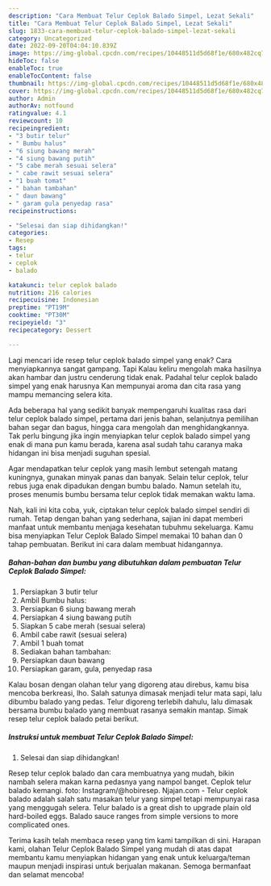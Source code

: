```yaml
---
description: "Cara Membuat Telur Ceplok Balado Simpel, Lezat Sekali"
title: "Cara Membuat Telur Ceplok Balado Simpel, Lezat Sekali"
slug: 1833-cara-membuat-telur-ceplok-balado-simpel-lezat-sekali
category: Uncategorized
date: 2022-09-20T04:04:10.839Z
image: https://img-global.cpcdn.com/recipes/10448511d5d68f1e/680x482cq70/telur-ceplok-balado-simpel-foto-resep-utama.jpg
hideToc: false
enableToc: true
enableTocContent: false
thumbnail: https://img-global.cpcdn.com/recipes/10448511d5d68f1e/680x482cq70/telur-ceplok-balado-simpel-foto-resep-utama.jpg
cover: https://img-global.cpcdn.com/recipes/10448511d5d68f1e/680x482cq70/telur-ceplok-balado-simpel-foto-resep-utama.jpg
author: Admin
authorAv: notfound
ratingvalue: 4.1
reviewcount: 10
recipeingredient:
- "3 butir telur"
- " Bumbu halus"
- "6 siung bawang merah"
- "4 siung bawang putih"
- "5 cabe merah sesuai selera"
- " cabe rawit sesuai selera"
- "1 buah tomat"
- " bahan tambahan"
- " daun bawang"
- " garam gula penyedap rasa"
recipeinstructions:

- "Selesai dan siap dihidangkan!"
categories:
- Resep
tags:
- telur
- ceplok
- balado

katakunci: telur ceplok balado 
nutrition: 216 calories
recipecuisine: Indonesian
preptime: "PT19M"
cooktime: "PT30M"
recipeyield: "3"
recipecategory: Dessert

---
```



Lagi mencari ide resep telur ceplok balado simpel yang enak? Cara menyiapkannya sangat gampang. Tapi Kalau keliru mengolah maka hasilnya akan hambar dan justru cenderung tidak enak. Padahal telur ceplok balado simpel yang enak harusnya Kan mempunyai aroma dan cita rasa yang mampu memancing selera kita.


Ada beberapa hal yang sedikit banyak mempengaruhi kualitas rasa dari telur ceplok balado simpel, pertama dari jenis bahan, selanjutnya pemilihan bahan segar dan bagus, hingga cara mengolah dan menghidangkannya. Tak perlu bingung jika ingin menyiapkan telur ceplok balado simpel yang enak di mana pun kamu berada, karena asal sudah tahu caranya maka hidangan ini bisa menjadi suguhan spesial.

Agar mendapatkan telur ceplok yang masih lembut setengah matang kuningnya, gunakan minyak panas dan banyak. Selain telur ceplok, telur rebus juga enak dipadukan dengan bumbu balado. Namun setelah itu, proses menumis bumbu bersama telur ceplok tidak memakan waktu lama.


Nah, kali ini kita coba, yuk, ciptakan telur ceplok balado simpel sendiri di rumah. Tetap dengan bahan yang sederhana, sajian ini dapat memberi manfaat untuk membantu menjaga kesehatan tubuhmu sekeluarga. Kamu bisa menyiapkan Telur Ceplok Balado Simpel memakai 10 bahan dan 0 tahap pembuatan. Berikut ini cara dalam membuat hidangannya.

<!--inarticleads1-->

##### Bahan-bahan dan bumbu yang dibutuhkan dalam pembuatan Telur Ceplok Balado Simpel:

1. Persiapkan 3 butir telur
1. Ambil  Bumbu halus:
1. Persiapkan 6 siung bawang merah
1. Persiapkan 4 siung bawang putih
1. Siapkan 5 cabe merah (sesuai selera)
1. Ambil  cabe rawit (sesuai selera)
1. Ambil 1 buah tomat
1. Sediakan  bahan tambahan:
1. Persiapkan  daun bawang
1. Persiapkan  garam, gula, penyedap rasa


Kalau bosan dengan olahan telur yang digoreng atau direbus, kamu bisa mencoba berkreasi, lho. Salah satunya dimasak menjadi telur mata sapi, lalu dibumbu balado yang pedas. Telur digoreng terlebih dahulu, lalu dimasak bersama bumbu balado yang membuat rasanya semakin mantap. Simak resep telur ceplok balado petai berikut. 

<!--inarticleads2-->

##### Instruksi untuk membuat Telur Ceplok Balado Simpel:


1. Selesai dan siap dihidangkan!

Resep telur ceplok balado dan cara membuatnya yang mudah, bikin nambah selera makan karna pedasnya yang nampol banget. Ceplok telur balado kemangi. foto: Instagram/@hobiresep. Njajan.com - Telur ceplok balado adalah salah satu masakan telur yang simpel tetapi mempunyai rasa yang menggugah selera. Telur balado is a great dish to upgrade plain old hard-boiled eggs. Balado sauce ranges from simple versions to more complicated ones. 

Terima kasih telah membaca resep yang tim kami tampilkan di sini. Harapan kami, olahan Telur Ceplok Balado Simpel yang mudah di atas dapat membantu kamu menyiapkan hidangan yang enak untuk keluarga/teman maupun menjadi inspirasi untuk berjualan makanan. Semoga bermanfaat dan selamat mencoba!
